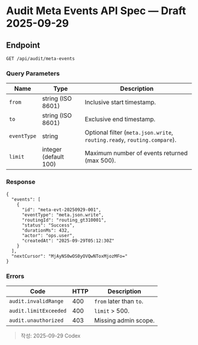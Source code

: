 # Audit Meta Events API Spec — Draft 2025-09-29

## Endpoint
`GET /api/audit/meta-events`

### Query Parameters
| Name | Type | Description |
| --- | --- | --- |
| `from` | string (ISO 8601) | Inclusive start timestamp. |
| `to` | string (ISO 8601) | Exclusive end timestamp. |
| `eventType` | string | Optional filter (`meta.json.write`, `routing.ready`, `routing.compare`). |
| `limit` | integer (default 100) | Maximum number of events returned (max 500). |

### Response
```
{
  "events": [
    {
      "id": "meta-evt-20250929-001",
      "eventType": "meta.json.write",
      "routingId": "routing_gt310001",
      "status": "Success",
      "durationMs": 432,
      "actor": "ops.user",
      "createdAt": "2025-09-29T05:12:30Z"
    }
  ],
  "nextCursor": "MjAyNS0wOS0yOVQwNToxMjozMFo="
}
```

### Errors
| Code | HTTP | Description |
| --- | --- | --- |
| `audit.invalidRange` | 400 | `from` later than `to`. |
| `audit.limitExceeded` | 400 | `limit` > 500. |
| `audit.unauthorized` | 403 | Missing admin scope. |

> 작성: 2025-09-29 Codex
